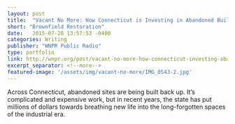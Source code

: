 ```yaml
---
layout: post
title:  "Vacant No More: How Connecticut is Investing in Abandoned Buildings"
short: "Brownfield Restoration"
date:   2015-07-28 13:57:53 -0400
categories: Writing
publisher: "WNPR Public Radio"
type: portfolio
link: http://wnpr.org/post/vacant-no-more-how-connecticut-investing-abandoned-properties#stream/0
excerpt_separator: <!--more-->
featured-image: '/assets/img/vacant-no-more/IMG_0543-2.jpg'
---
```


Across Connecticut, abandoned sites are being built back up. It’s complicated and expensive work, but in recent years, the state has put millions of dollars towards breathing new life into the long-forgotten spaces of the industrial era.
